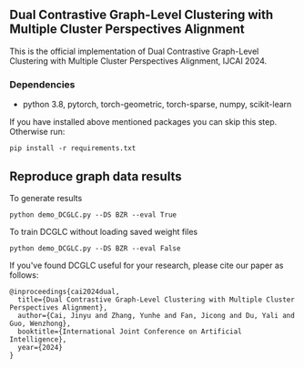 ## Dual Contrastive Graph-Level Clustering with Multiple Cluster Perspectives Alignment

This is the official implementation of Dual Contrastive Graph-Level Clustering with Multiple Cluster Perspectives Alignment, IJCAI 2024.

### Dependencies

- python 3.8, pytorch, torch-geometric, torch-sparse, numpy, scikit-learn

If you have installed above mentioned packages you can skip this step. Otherwise run:

    pip install -r requirements.txt

## Reproduce graph data results

To generate results

    python demo_DCGLC.py --DS BZR --eval True

To train DCGLC without loading saved weight files

    python demo_DCGLC.py --DS BZR --eval False


If you've found DCGLC useful for your research, please cite our paper as follows:

```
@inproceedings{cai2024dual,
  title={Dual Contrastive Graph-Level Clustering with Multiple Cluster Perspectives Alignment},
  author={Cai, Jinyu and Zhang, Yunhe and Fan, Jicong and Du, Yali and Guo, Wenzhong},
  booktitle={International Joint Conference on Artificial Intelligence},
  year={2024}
}

```



